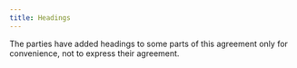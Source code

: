 ```yaml
---
title: Headings
---
```


The parties have added headings to some parts of this agreement only for convenience, not to express their agreement.
